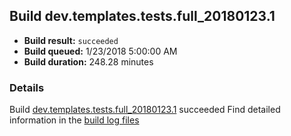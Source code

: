 ## Build dev.templates.tests.full_20180123.1
- **Build result:** `succeeded`
- **Build queued:** 1/23/2018 5:00:00 AM
- **Build duration:** 248.28 minutes
### Details
Build [dev.templates.tests.full_20180123.1](https://winappstudio.visualstudio.com/web/build.aspx?pcguid=a4ef43be-68ce-4195-a619-079b4d9834c2&builduri=vstfs%3a%2f%2f%2fBuild%2fBuild%2f24749) succeeded
Find detailed information in the [build log files](https://uwpctdiags.blob.core.windows.net/buildlogs/dev.templates.tests.full_20180123.1_logs.zip)
